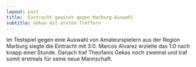 ```yaml
---
layout: post
title:  Eintracht gewinnt gegen Marburg-Auswahl
subtitle: Gekas mit ersten Treffern
---
```


Im Testspiel gegen eine Auswahl von Amateurspielern aus der Region Marburg siegte die Eintracht mit 3:0. Marcos Alvarez erzielte das 1:0 nach knapp einer Stunde. Danach traf Theofanis Gekas noch zweimal und traf somit erstmals für seine neue Mannschaft.



